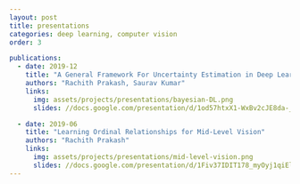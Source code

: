 ```yaml
---
layout: post
title: presentations
categories: deep learning, computer vision
order: 3

publications:
  - date: 2019-12
    title: "A General Framework For Uncertainty Estimation in Deep Learning"
    authors: "Rachith Prakash, Saurav Kumar"
    links:
      img: assets/projects/presentations/bayesian-DL.png
      slides: //docs.google.com/presentation/d/1od57htxX1-WxBv2cJE8da-_4egc1HbYsy3ToU6S25u8/edit?usp=sharing

  - date: 2019-06
    title: "Learning Ordinal Relationships for Mid-Level Vision"
    authors: "Rachith Prakash"
    links:
      img: assets/projects/presentations/mid-level-vision.png
      slides: //docs.google.com/presentation/d/1Fiv37IDIT178_myOyj1qiEl2hOvdi0oSKNH1OSTYygc/edit?usp=sharing
---
```

